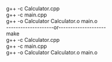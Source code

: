 g++ -c Calculator.cpp  
g++ -c main.cpp  
g++ -o Calculator Calculator.o main.o  
--------------------or--------------------  
make  
g++ -c Calculator.cpp  
g++ -c main.cpp  
g++ -o Calculator Calculator.o main.o  

